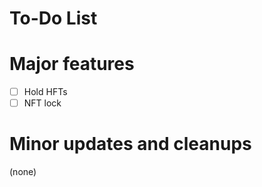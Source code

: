 
# To-Do List

# Major features

- [ ] Hold HFTs
- [ ] NFT lock

# Minor updates and cleanups

(none)

